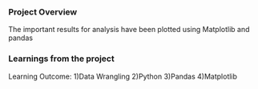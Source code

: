### Project Overview

 The important results for analysis have been plotted using Matplotlib and pandas


### Learnings from the project

 Learning Outcome:
1)Data Wrangling
2)Python
3)Pandas
4)Matplotlib



